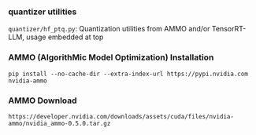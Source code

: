 ### quantizer utilities
`quantizer/hf_ptq.py`: Quantization utilities from AMMO and/or TensorRT-LLM, usage embedded at top

### AMMO (AlgorithMic Model Optimization) Installation
`pip install --no-cache-dir --extra-index-url https://pypi.nvidia.com nvidia-ammo` 

### AMMO Download
`https://developer.nvidia.com/downloads/assets/cuda/files/nvidia-ammo/nvidia_ammo-0.5.0.tar.gz`
